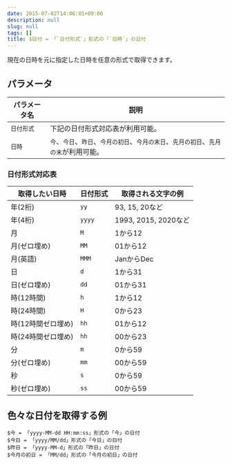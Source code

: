 ```yaml
---
date: 2015-07-02T14:06:01+09:00
description: null
slug: null
tags: []
title: $日付 = 「`日付形式`」形式の「`日時`」の日付
---
```


現在の日時を元に指定した日時を任意の形式で取得できます。

## パラメータ

パラメータ名 | 説明
------|---------
`日付形式` | 下記の日付形式対応表が利用可能。
`日時` | `今`、`今日`、`昨日`、`今月の初日`、`今月の末日`、`先月の初日`、`先月の末`が利用可能。

### 日付形式対応表

取得したい日時 | 日付形式 | 取得される文字の例
---------------|----------|----
年(2桁) | `yy` | 93, 15, 20など
年(4桁) | `yyyy` | 1993, 2015, 2020など
月 | `M` | 1から12
月(ゼロ埋め) | `MM` | 01から12
月(英語) | `MMM` | JanからDec
日 | `d` | 1から31
日(ゼロ埋め) | `dd` | 01から31
時(12時間) | `h` | 1から12
時(24時間) | `H` | 0から23
時(12時間ゼロ埋め) | `hh` | 01から12
時(24時間ゼロ埋め) | `hh` | 00から23
分 | `m` | 0から59
分(ゼロ埋め) | `mm` | 00から59
秒 | `s` | 0から59
秒(ゼロ埋め) | `ss` | 00から59

## 色々な日付を取得する例

```
$今 = 「yyyy-MM-dd HH:mm:ss」形式の「今」の日付
$今日 = 「yyyy/MM/dd」形式の「今日」の日付
$昨日 = 「yyyy-MM-d」形式の「昨日」の日付
$今月の初日 = 「MM/dd」形式の「今月の初日」の日付
```
